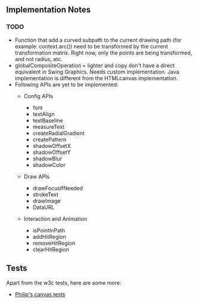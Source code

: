 ## Implementation Notes

### TODO
* Function that add a curved subpath to the current drawing path (for example: context.arc()) need to be transformed by the current transformation matrix. Right now, only the points are being transformed, and not radius, etc.
* globalCompositeOperation = lighter and copy don't have a direct equivalent in Swing Graphics. Needs custom implementation. Java implementation is different from the HTMLcanvas implementation.
* Following APIs are yet to be implemented:
  * Config APIs
    * font
    * textAlign
    * textBaseline
    * measureText
    * createRadialGradient
    * createPattern
    * shadowOffsetX
    * shadowOffsetY
    * shadowBlur
    * shadowColor
    
  * Draw APIs
    * drawFocusIfNeeded
    * strokeText
    * drawImage
    * DataURL

  * Interaction and Animation
    * isPointInPath
    * addHitRegion
    * removeHitRegion
    * clearHitRegion 
 
## Tests
Apart from the w3c tests, here are some more:
* [Philip's canvas tests](https://philip.html5.org/tests/canvas/suite/tests/)